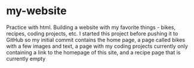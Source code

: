 # my-website
Practice with html. Building a website with my favorite things - bikes, recipes, coding projects, etc.
I started this project before pushing it to GitHub so my initial commit contains the home page, a page called bikes with a few images and text, a page with my coding projects currently only containing a link to the homepage of this site, and a recipe page that is currently empty

